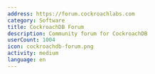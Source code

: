 ```yaml
---
address: https://forum.cockroachlabs.com
category: Software
title: CockroachDB Forum
description: Community forum for CockroachDB
userCount: 1004
icon: cockroachdb-forum.png
activity: medium
language: en
---
```

